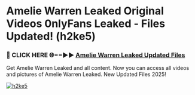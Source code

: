 # Amelie Warren Leaked Original Videos 0nlyFans Leaked - Files Updated! (h2ke5)

<h3>🔴 CLICK HERE 🌐==►► <a href="https://tinyurl.com/2jnfzry5" rel="nofollow">Amelie Warren Leaked Updated Files</a></h3>

Get Amelie Warren Leaked and all content. Now you can access all videos and pictures of Amelie Warren Leaked. New Updated Files 2025!

[![h2ke5](https://i.imgur.com/GyGTBgg.gif)](https://tinyurl.com/2jnfzry5)
